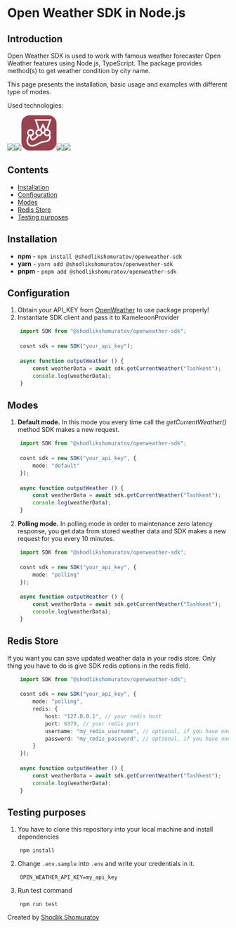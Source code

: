 # Open Weather SDK in Node.js

## Introduction

Open Weather SDK is used to work with famous weather forecaster Open Weather features using Node.js, TypeScript. The package provides method(s) to get weather condition by city name.

This page presents the installation, basic usage and examples with different type of modes.

Used technologies:

<!-- ![node.js](https://w7.pngwing.com/pngs/562/102/png-transparent-nodejs-hd-logo.png) -->

<a href="https://nodejs.org/en"><img src="https://w7.pngwing.com/pngs/562/102/png-transparent-nodejs-hd-logo.png" width="80px"></a><a href="https://www.typescriptlang.org/"><img src="https://cdn.iconscout.com/icon/free/png-256/free-typescript-1174965.png" width="80px"></a><a href="https://jestjs.io/"><img src="https://raw.githubusercontent.com/jpb06/jpb06/master/icons/Jest.svg" width="80px"></a><a href="https://openweathermap.org/"><img src="https://pbs.twimg.com/profile_images/1763208293281894400/5MVDq7In_400x400.jpg" width="80px"></a><a href="https://redis.io/"><img src="https://cdn.icon-icons.com/icons2/2415/PNG/512/redis_original_logo_icon_146368.png" width="80px"></a>

## Contents

-   [Installation](#installation)
-   [Configuration](#configuration)
-   [Modes](#modes)
-   [Redis Store](#redis-store)
-   [Testing purposes](#testing-purposes)

## Installation

-   **npm** - `npm install @shodlikshomuratov/openweather-sdk`
-   **yarn** - `yarn add @shodlikshomuratov/openweather-sdk`
-   **pnpm** - `pnpm add @shodlikshomuratov/openweather-sdk`

## Configuration

1. Obtain your API_KEY from [OpenWeather](https://openweathermap.org/appid) to use package properly!
2. Instantiate SDK client and pass it to KameleoonProvider

```ts
    import SDK from "@shodlikshomuratov/openweather-sdk";

    cosnt sdk = new SDK("your_api_key");

    async function outputWeather () {
        const weatherData = await sdk.getCurrentWeather("Tashkent");
        console.log(weatherData);
    }
```

## Modes

1. **Default mode.** In this mode you every time call the _getCurrentWeather()_ method SDK makes a new request.

```ts
    import SDK from "@shodlikshomuratov/openweather-sdk";

    cosnt sdk = new SDK("your_api_key", {
        mode: "default"
    });

    async function outputWeather () {
        const weatherData = await sdk.getCurrentWeather("Tashkent");
        console.log(weatherData);
    }
```

2. **Polling mode.** In polling mode in order to maintenance zero latency response, you get data from stored weather data and SDK makes a new request for you every 10 minutes.

```ts
    import SDK from "@shodlikshomuratov/openweather-sdk";

    cosnt sdk = new SDK("your_api_key", {
        mode: "polling"
    });

    async function outputWeather () {
        const weatherData = await sdk.getCurrentWeather("Tashkent");
        console.log(weatherData);
    }
```

## Redis Store

If you want you can save updated weather data in your redis store. Only thing you have to do is give SDK redis options in the redis field.

```ts
    import SDK from "@shodlikshomuratov/openweather-sdk";

    cosnt sdk = new SDK("your_api_key", {
        mode: "polling",
        redis: {
            host: "127.0.0.1", // your redis host
            port: 6379, // your redis port
            username: "my_redis_username", // optional, if you have one
            password: "my_redis_password", // optional, if you have one
        }
    });

    async function outputWeather () {
        const weatherData = await sdk.getCurrentWeather("Tashkent");
        console.log(weatherData);
    }
```

## Testing purposes

1. You have to clone this repository into your local machine and install dependencies

```
    npm install
```

2. Change `.env.sample` into `.env` and write your credentials in it.

```
    OPEN_WEATHER_API_KEY=my_api_key
```

3. Run test command

```
    npm run test
```

Created by [Shodlik Shomuratov](https://www.linkedin.com/in/shodlik-shomuratov/)
